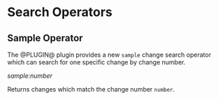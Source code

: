 Search Operators
================

Sample Operator
---------------

The @PLUGIN@ plugin provides a new `sample` change search operator
which can search for one specific change by change number.

*sample:number*

Returns changes which match the change number `number`.
